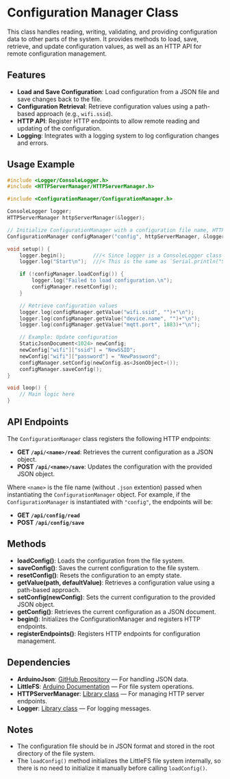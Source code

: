 # Configuration Manager Class

This class handles reading, writing, validating, and providing configuration data to other parts of the system. It provides methods to load, save, retrieve, and update configuration values, as well as an HTTP API for remote configuration management.

## Features

- **Load and Save Configuration**: Load configuration from a JSON file and save changes back to the file.
- **Configuration Retrieval**: Retrieve configuration values using a path-based approach (e.g., `wifi.ssid`).
- **HTTP API**: Register HTTP endpoints to allow remote reading and updating of the configuration.
- **Logging**: Integrates with a logging system to log configuration changes and errors.

## Usage Example

```cpp
#include <Logger/ConsoleLogger.h>
#include <HTTPServerManager/HTTPServerManager.h>

#include <ConfigurationManager/ConfigurationManager.h>

ConsoleLogger logger;
HTTPServerManager httpServerManager(&logger);

// Initialize ConfigurationManager with a configuration file name, HTTP server, and logger. Thus the configManager loads `config .json` from root filesystem
ConfigurationManager configManager("config", httpServerManager, &logger);

void setup() {
    logger.begin();         ///< Since logger is a ConsoleLogger class instance, this call is same as `Serial.begin(115200);`
    logger.log("Start\n");  ///< This is the same as `Serial.println("Start");`

    if (!configManager.loadConfig()) {
        logger.log("Failed to load configuration.\n");
        configManager.resetConfig();
    }

    // Retrieve configuration values
    logger.log(configManager.getValue("wifi.ssid", "")+"\n");
    logger.log(configManager.getValue("device.name", "")+"\n");
    logger.log(configManager.getValue("mqtt.port", 1883)+"\n");

    // Example: Update configuration
    StaticJsonDocument<1024> newConfig;
    newConfig["wifi"]["ssid"] = "NewSSID";
    newConfig["wifi"]["password"] = "NewPassword";
    configManager.setConfig(newConfig.as<JsonObject>());
    configManager.saveConfig();
}

void loop() {
    // Main logic here
}
```

## API Endpoints

The `ConfigurationManager` class registers the following HTTP endpoints:

- **GET `/api/<name>/read`**: Retrieves the current configuration as a JSON object.
- **POST `/api/<name>/save`**: Updates the configuration with the provided JSON object.

Where `<name>` is the file name (without `.json` extention) passed when instantiating the `ConfigurationManager` object. For example, if the `ConfigurationManager` is instantiated with `"config"`, the endpoints will be:

- **GET `/api/config/read`**
- **POST `/api/config/save`**

## Methods

- **loadConfig()**: Loads the configuration from the file system.
- **saveConfig()**: Saves the current configuration to the file system.
- **resetConfig()**: Resets the configuration to an empty state.
- **getValue(path, defaultValue)**: Retrieves a configuration value using a path-based approach.
- **setConfig(newConfig)**: Sets the current configuration to the provided JSON object.
- **getConfig()**: Retrieves the current configuration as a JSON document.
- **begin()**: Initializes the ConfigurationManager and registers HTTP endpoints.
- **registerEndpoints()**: Registers HTTP endpoints for configuration management.

## Dependencies

- **ArduinoJson**: [GitHub Repository](https://github.com/bblanchon/ArduinoJson) — For handling JSON data.
- **LittleFS**: [Arduino Documentation](https://arduino-esp8266.readthedocs.io/en/latest/filesystem.html) — For file system operations.
- **HTTPServerManager**: [Library class](./HTTPServerManager.md) — For managing HTTP server endpoints.
- **Logger**: [Library class](./Logger.md) — For logging messages.

## Notes

- The configuration file should be in JSON format and stored in the root directory of the file system.
- The `loadConfig()` method initializes the LittleFS file system internally, so there is no need to initialize it manually before calling `loadConfig()`.